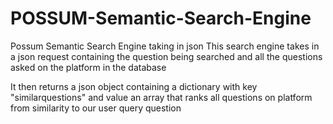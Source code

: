 # POSSUM-Semantic-Search-Engine
Possum Semantic Search Engine taking in json
This search engine takes in a json request containing the question being searched and all the questions asked on the platform in the database

It then returns a json object containing a dictionary with key "similarquestions" and value an array that ranks all questions on platform from similarity to our user query question
